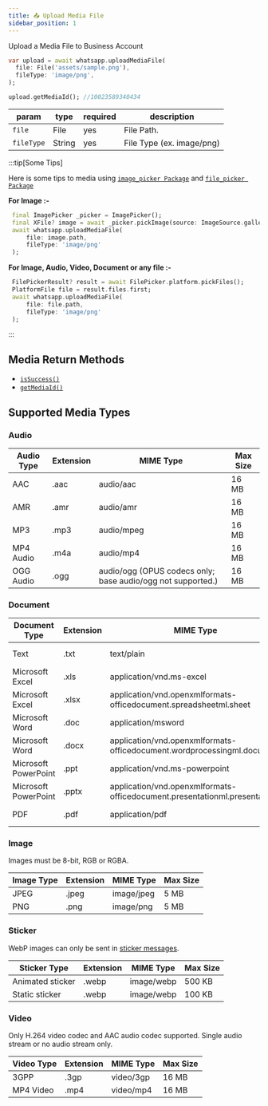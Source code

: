 ```yaml
---
title: 📤 Upload Media File
sidebar_position: 1
---
```


Upload a Media File to Business Account

```dart
var upload = await whatsapp.uploadMediaFile(
  file: File('assets/sample.png'),
  fileType: 'image/png',
);

upload.getMediaId(); //10023589340434
```

| param      | type   | required | description               |
| ---------- | ------ | -------- | ------------------------- |
| `file`     | File   | yes      | File Path.                |
| `fileType` | String | yes      | File Type (ex. image/png) |

:::tip[Some Tips]

Here is some tips to media using [`image_picker Package`](https://pub.dev/packages/image_picker) and [`file_picker Package`](https://pub.dev/packages/file_picker)

**For Image :-**

```dart
 final ImagePicker _picker = ImagePicker();
 final XFile? image = await _picker.pickImage(source: ImageSource.gallery);
 await whatsapp.uploadMediaFile(
     file: image.path,
     fileType: 'image/png'
 );
```

**For Image, Audio, Video, Document or any file :-**

```dart
 FilePickerResult? result = await FilePicker.platform.pickFiles();
 PlatformFile file = result.files.first;
 await whatsapp.uploadMediaFile(
     file: file.path,
     fileType: 'image/png'
 );
```

:::

## Media Return Methods

- [`isSuccess()`](docs/return-methods.md#issuccess-bool)
- [`getMediaId()`](docs/return-methods.md#getmediaid-string)

## Supported Media Types

### Audio

| Audio Type | Extension | MIME Type                                                   | Max Size |
| ---------- | --------- | ----------------------------------------------------------- | -------- |
| AAC        | .aac      | audio/aac                                                   | 16 MB    |
| AMR        | .amr      | audio/amr                                                   | 16 MB    |
| MP3        | .mp3      | audio/mpeg                                                  | 16 MB    |
| MP4 Audio  | .m4a      | audio/mp4                                                   | 16 MB    |
| OGG Audio  | .ogg      | audio/ogg (OPUS codecs only; base audio/ogg not supported.) | 16 MB    |

### Document

| Document Type        | Extension | MIME Type                                                                 | Max Size |
| -------------------- | --------- | ------------------------------------------------------------------------- | -------- |
| Text                 | .txt      | text/plain                                                                | 100 MB   |
| Microsoft Excel      | .xls      | application/vnd.ms-excel                                                  | 100 MB   |
| Microsoft Excel      | .xlsx     | application/vnd.openxmlformats-officedocument.spreadsheetml.sheet         | 100 MB   |
| Microsoft Word       | .doc      | application/msword                                                        | 100 MB   |
| Microsoft Word       | .docx     | application/vnd.openxmlformats-officedocument.wordprocessingml.document   | 100 MB   |
| Microsoft PowerPoint | .ppt      | application/vnd.ms-powerpoint                                             | 100 MB   |
| Microsoft PowerPoint | .pptx     | application/vnd.openxmlformats-officedocument.presentationml.presentation | 100 MB   |
| PDF                  | .pdf      | application/pdf                                                           | 100 MB   |

### Image

Images must be 8-bit, RGB or RGBA.

| Image Type | Extension | MIME Type  | Max Size |
| ---------- | --------- | ---------- | -------- |
| JPEG       | .jpeg     | image/jpeg | 5 MB     |
| PNG        | .png      | image/png  | 5 MB     |

### Sticker

WebP images can only be sent in [sticker messages](/docs/methods/messages/send-a-sticker.md).

| Sticker Type     | Extension | MIME Type  | Max Size |
| ---------------- | --------- | ---------- | -------- |
| Animated sticker | .webp     | image/webp | 500 KB   |
| Static sticker   | .webp     | image/webp | 100 KB   |

### Video

Only H.264 video codec and AAC audio codec supported. Single audio stream or no audio stream only.

| Video Type | Extension | MIME Type | Max Size |
| ---------- | --------- | --------- | -------- |
| 3GPP       | .3gp      | video/3gp | 16 MB    |
| MP4 Video  | .mp4      | video/mp4 | 16 MB    |
